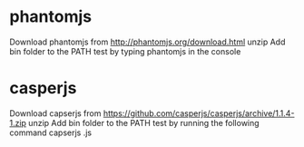 # phantomjs
Download phantomjs from http://phantomjs.org/download.html
unzip
Add bin folder to the PATH
test by typing phantomjs in the console
# casperjs
Download capserjs from https://github.com/casperjs/casperjs/archive/1.1.4-1.zip
unzip
Add bin folder to the PATH
test by running the following command
capserjs <filename>.js

